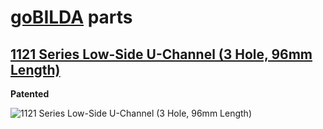 # [goBILDA](https://www.gobilda.com/) parts
## [1121 Series Low-Side U-Channel (3 Hole, 96mm Length)](https://www.gobilda.com/1121-series-low-side-u-channel-3-hole-96mm-length/)

**Patented**

<img alt='1121 Series Low-Side U-Channel (3 Hole, 96mm Length)' src='../../../generated_files/parts/gobilda/structure-u-channel-low-3.svg'/>
